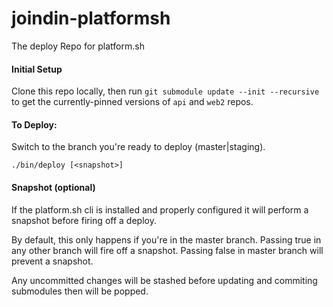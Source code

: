 # joindin-platformsh
The deploy Repo for platform.sh

#### Initial Setup

Clone this repo locally, then run `git submodule update --init --recursive` to get the currently-pinned versions of
`api` and `web2` repos.

#### To Deploy:
Switch to the branch you're ready to deploy (master|staging).

`./bin/deploy [<snapshot>]`

#### Snapshot (optional)
If the platform.sh cli is installed and properly configured it will perform a snapshot before firing off a deploy.

By default, this only happens if you're in the master branch. Passing true in any other branch will fire off a snapshot.
Passing false in master branch will prevent a snapshot.

Any uncommitted changes will be stashed before updating and commiting submodules then will be popped. 
